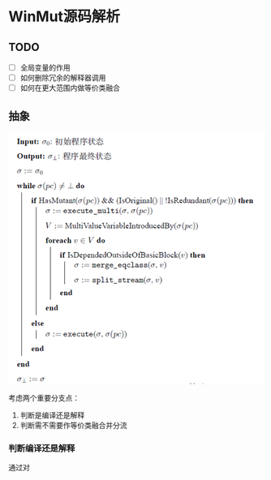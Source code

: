 # WinMut源码解析

## TODO

- [ ] 全局变量的作用
- [ ] 如何删除冗余的解释器调用
- [ ] 如何在更大范围内做等价类融合

## 抽象

![Alt text](assets/README-IMAGES/README-WinMut%E8%A7%A3%E6%9E%90/image-1.png)

考虑两个重要分支点：

1. 判断是编译还是解释
2. 判断需不需要作等价类融合并分流

### 判断编译还是解释

通过对
